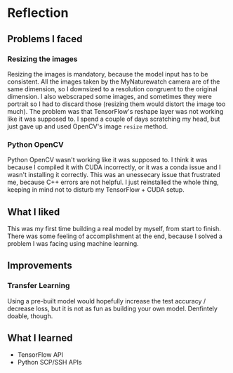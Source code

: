 # Reflection

## Problems I faced

### Resizing the images

Resizing the images is mandatory, because the model input has to be consistent. All the images taken by the MyNaturewatch camera are of the same dimension, so I downsized to a resolution congruent to the original dimension. I also webscraped some images, and sometimes they were portrait so I had to discard those (resizing them would distort the image too much). The problem was that TensorFlow's reshape layer was not working like it was supposed to. I spend a couple of days scratching my head, but just gave up and used OpenCV's image `resize` method.

### Python OpenCV

Python OpenCV wasn't working like it was supposed to. I think it was because I compiled it with CUDA incorrectly, or it was a conda issue and I wasn't installing it correctly. This was an unessecary issue that frustrated me, because C++ errors are not helpful. I just reinstalled the whole thing, keeping in mind not to disturb my TensorFlow + CUDA setup.

## What I liked

This was my first time building a real model by myself, from start to finish. There was some feeling of accomplishment at the end, because I solved a problem I was facing using machine learning.

## Improvements

### Transfer Learning

Using a pre-built model would hopefully increase the test accuracy / decrease loss, but it is not as fun as building your own model. Denfintely doable, though.

## What I learned

- TensorFlow API
- Python SCP/SSH APIs